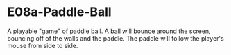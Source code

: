 # E08a-Paddle-Ball
A playable "game" of paddle ball. A ball will bounce around the screen, bouncing off of the walls and the paddle. The paddle will follow the player's mouse from side to side.
